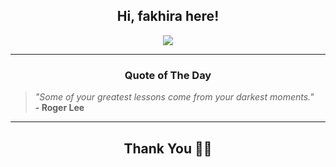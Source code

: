 <h2 align="center"> Hi, fakhira here!</h2>

<p align="center">
<a href="https://github.com/fakhiralkda" alt="github streak"><img src="https://dvst-streak.herokuapp.com/?user=fakhiralkda&theme=tokyonight&fire=DD472C"></a>
</p>

<hr>
<h3 align="center">Quote of The Day</h3>
<p align="center">
<blockquote>
<i>"Some of your greatest lessons come from your darkest moments."</i>
<br>
<b>- Roger Lee</b>
</blockquote>
</p>


<hr>
<h2 align="center">Thank You 🙏🏼</h2>
